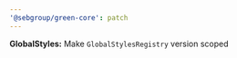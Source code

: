 ```yaml
---
'@sebgroup/green-core': patch
---
```


**GlobalStyles:** Make `GlobalStylesRegistry` version scoped
